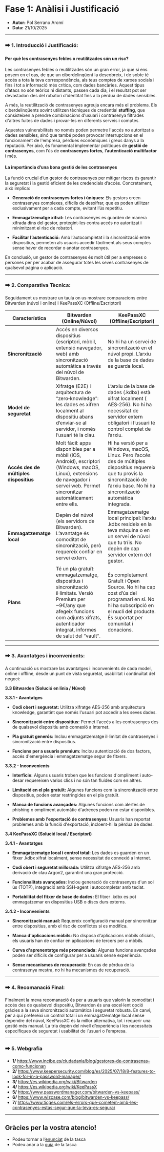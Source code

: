 # Fase 1: Anàlisi i Justificació
- **Autor:** Pol Serrano Aromí
- **Data:** 21/10/2025

---
### 🠲 1. Introducció i Justificació:
#### Per què les contrasenyes febles o reutilitzades són un risc?
Les contrasenyes febles o reutilitzades són un gran error, ja que si ens posem en el cas, de que un ciberdelinqüent la descobreix, i de sobte té accés a tota la teva correspondència, als teus comptes de xarxes socials i fins i tot a informació més crítica, com dades bancàries. Aquest tipus d’atacs no són teòrics ni distants, passen cada dia, i el resultat pot ser devastador: des del robatori d’identitat fins a la pèrdua de dades sensibles.

A més, la reutilització de contrasenyes agreuja encara més el problema. Els ciberdelinqüents sovint utilitzen tècniques de credential **stuffing**, que consisteixen a prendre combinacions d'usuari i contrasenya filtrades d'altres fuites de dades i provar-les en diferents serveis i comptes.

Aquestes vulnerabilitats no només poden permetre l'accés no autoritzat a dades sensibles, sinó que també poden provocar interrupcions en el funcionament de l'empresa, pèrdues econòmiques i greus danys a la reputació. Per això, és fonamental implementar polítiques de **gestió de contrasenyes**, com l’ús de **contrasenyes fortes**, **l’autenticació multifactor** i més.

#### La importància d’una bona gestió de les contrasenyes
La funció crucial d’un gestor de contrasenyes per mitigar riscos és garantir la seguretat i la gestió eficient de les credencials d’accés. Concretament, això implica:

- **Generació de contrasenyes fortes i úniques:** Els gestors creen contrasenyes complexes, difícils de desxifrar, que es poden utilitzar exclusivament per a cada compte, evitant l’ús repetitiu.

- **Emmagatzematge xifrat:** Les contrasenyes es guarden de manera xifrada dins del gestor, protegint-les contra accés no autoritzat i minimitzant el risc de robatori.

- **Facilitar l’autenticació:** Amb l’autocompletat i la sincronització entre dispositius, permeten als usuaris accedir fàcilment als seus comptes sense haver de recordar o anotar contrasenyes.

En conclusió, un gestor de contrasenyes és molt útil per a empreses o persones per per acabar de assegurar totes les seves contrasenyes de qualsevol pàgina o aplicació.

---
### 🠲 2. Comparativa Tècnica:

Seguidament us mostrare un taula on us mostrare comparacions entre Bitwarden (núvol i online) i KeePassXC (Offline/Escriptori)

| Característica | Bitwarden (Online/Núvol) | KeePassXC (Offline/Escriptori) |
| ----- | ----- | ----- |
| **Sincronització** | Accés en diversos dispositius (escriptori, mòbil, extensió navegador, web) amb sincronització automàtica a través del núvol de Bitwarden. | No hi ha un servei de sincronització en el núvol propi. L’arxiu de la base de dades es guarda local. |
| **Model de seguretat** | Xifratge (E2E) i arquitectura de “zero‑knowledge”: les dades es xifren localment al dispositiu abans d’enviar‑se al servidor, i només l’usuari té la clau.  | L’arxiu de la base de dades (.kdbx) està xifrat localment ( AES‑256). No hi ha necessitat de servidor extern obligatori i l’usuari té control complet de l’arxiu. |
| **Accés des de múltiples dispositius** | Molt fàcil: apps disponibles per a mòbil (iOS, Android), escriptori (Windows, macOS, Linux), extensions de navegador i servei web. Permet sincronitzar automàticament entre ells. | Hi ha versió per a Windows, macOS, Linux. Pero l’accés des de múltiples dispositius requereix que tu provis la sincronització de l’arxiu base. No hi ha sincronització automàtica integrada. |
| **Emmagatzematge local** | Depèn del núvol (els servidors de Bitwarden). L’avantatge és comoditat de sincronització, però requereix confiar en servei extern. | Emmagatzematge local principal: l’arxiu .kdbx resideix en la teva màquina o en un servei de núvol que tu trïis. No depèn de cap servidor extern del gestor. |
| **Plans** | Té un pla gratuït: emmagatzematge, dispositius i sincronització il·limitats. Versió Premium per \~9€/any que afegeix funcions com adjunts xifrats, autenticador integrat, informes de salut del “vault”. | És completament Gratuït i Open Source. No hi ha cap cost d’ús del programari en sí. No hi ha subscripció en el nucli del producte. És suportat per comunitat i donacions. |


---
### 🠲 3. Avantatges i inconvenients:

A continuació us mostrare las avantatges i inconvenients de cada model, online i offline, desde un punt de vista seguretat, usabilitat i continuïtat del negoci:

**3.3 Bitwarden (Solució en línia / Núvol)**

**3.3.1 - Avantatges**

- **Codi obert i seguretat:** Utilitza xifratge AES-256 amb arquitectura knowledge, garantint que només l'usuari pot accedir a les seves dades. 

- **Sincronització entre dispositius:** Permet l'accés a les contrasenyes des de qualsevol dispositiu amb connexió a Internet. 

- **Pla gratuït generós:** Inclou emmagatzematge il·limitat de contrasenyes i sincronització entre dispositius. 

- **Funcions per a usuaris premium:** Inclou autenticació de dos factors, accés d'emergència i emmagatzematge segur de fitxers. 

**3.3.2 - Inconvenients**

- **Interfície:** Alguns usuaris troben que les funcions d'ompliment i auto-desar requereixen varios clics i no són tan fluides com en altres. 

- **Limitació en el pla gratuït:** Algunes funcions com la sincronització entre dispositius, poden estar restringides en el pla gratuït. 

- **Manca de funcions avançades:** Algunes funcions com alertes de phishing o ompliment automàtic d'adreces poden no estar disponibles.

- **Problemes amb l'exportació de contrasenyes:** Usuaris han reportat problemes amb la funció d'exportació, incloent-hi la pèrdua de dades. 

**3.4 KeePassXC (Solució local / Escriptori)**

**3.4.1 - Avantatges**

- **Emmagatzematge local i control total:** Les dades es guarden en un fitxer .kdbx xifrat localment, sense necessitat de connexió a Internet. 

- **Codi obert i seguretat millorada:** Utilitza xifratge AES-256 amb derivació de clau Argon2, garantint una gran protecció. 

- **Funcionalitats avançades:** Inclou generació de contrasenyes d'un sol ús (TOTP), integració amb SSH-agent i autocompletar amb teclat. 

- **Portabilitat del fitxer de base de dades:** El fitxer .kdbx es pot emmagatzemar en dispositius USB o discs durs externs. 

**3.4.2 - Inconvenients**

- **Sincronització manual:** Requereix configuració manual per sincronitzar entre dispositius, amb el risc de conflictes si es modifica. 

- **Manca d'aplicacions mòbils:** No disposa d'aplicacions mòbils oficials, els usuaris han de confiar en aplicacions de tercers per a mòbils. 

- **Curva d'aprenentatge més pronunciada:** Algunes funcions avançades poden ser difícils de configurar per a usuaris sense experiència. 

- **Sense mecanismes de recuperació:** En cas de pèrdua de la contrasenya mestra, no hi ha mecanismes de recuperació. 

---
### 🠲 4. Recomanació Final:

Finalment la meva recomanació és per a usuaris que valorin la comoditat i accés des de qualsevol dispositiu, Bitwarden és una excel·lent opció gràcies a la seva sincronització automàtica i seguretat robusta. En canvi, per a qui prefereixi un control total i un emmagatzematge local sense dependre del núvol, KeePassXC és la millor alternativa, tot i requerir una gestió més manual. La tria depèn del nivell d’experiència i les necessitats específiques de seguretat i usabilitat de l’usuari o l’empresa.

---
### 🠲 5. Webgrafia

- **1/** https://www.incibe.es/ciudadania/blog/gestores-de-contrasenas-como-funcionan
- **2/** https://www.keepersecurity.com/blog/es/2025/07/18/8-features-to-look-for-in-a-password-manager/
- **3/** https://es.wikipedia.org/wiki/Bitwarden
- **4/** https://es.wikipedia.org/wiki/KeePassX
- **5/** https://www.passwordmanager.com/bitwarden-vs-keepass/
- **6/** https://www.wizcase.com/blog/bitwarden-vs-keepass/
- **7/** https://www.ticges.com/els-errors-que-cometem-amb-les-contrasenyes-estas-segur-que-la-teva-es-segura/

---
## Gràcies per la vostra atencio!

- Podeu tornar a l’[enunciat](/tasca_01/README.md) de la tasca  
- Podeu anar a la [guia](/tasca_01/guia.md) de la tasca  
